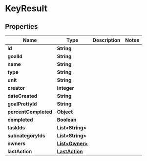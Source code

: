 

# KeyResult


## Properties

| Name | Type | Description | Notes |
|------------ | ------------- | ------------- | -------------|
|**id** | **String** |  |  |
|**goalId** | **String** |  |  |
|**name** | **String** |  |  |
|**type** | **String** |  |  |
|**unit** | **String** |  |  |
|**creator** | **Integer** |  |  |
|**dateCreated** | **String** |  |  |
|**goalPrettyId** | **String** |  |  |
|**percentCompleted** | **Object** |  |  |
|**completed** | **Boolean** |  |  |
|**taskIds** | **List&lt;String&gt;** |  |  |
|**subcategoryIds** | **List&lt;String&gt;** |  |  |
|**owners** | [**List&lt;Owner&gt;**](Owner.md) |  |  |
|**lastAction** | [**LastAction**](LastAction.md) |  |  |



